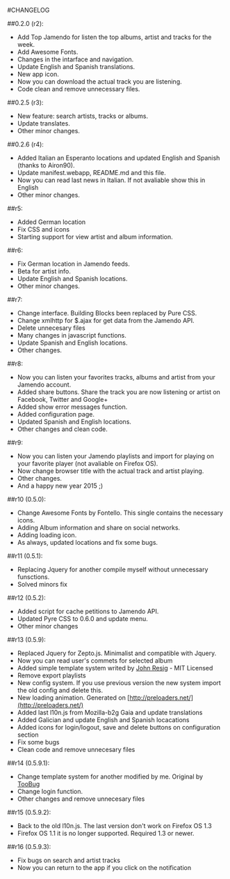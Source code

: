 #CHANGELOG

##0.2.0 (r2):

* Add Top Jamendo for listen the top albums, artist and tracks for the week.
* Add Awesome Fonts.
* Changes in the intarface and navigation.
* Update English and Spanish translations.
* New app icon.
* Now you can download the actual track you are listening.
* Code clean and remove unnecessary files.

##0.2.5 (r3):

* New feature: search artists, tracks or albums.
* Update translates.
* Other minor changes.

##0.2.6 (r4):

* Added Italian an Esperanto locations and updated English and Spanish (thanks to Airon90).
* Update manifest.webapp, README.md and this file.
* Now you can read last news in Italian. If not avaliable show this in English
* Other minor changes.

##r5:
* Added German location
* Fix CSS and icons
* Starting support for view artist and album information.

##r6:
* Fix German location in Jamendo feeds.
* Beta for artist info.
* Update English and Spanish locations.
* Other minor changes.

##r7:
* Change interface. Building Blocks been replaced by Pure CSS.
* Change xmlhttp for $.ajax for get data from the Jamendo API.
* Delete unnecesary files
* Many changes in javascript functions.
* Update Spanish and English locations.
* Other changes.

##r8:
* Now you can listen your favorites tracks, albums and artist from your Jamendo account.
* Added share buttons. Share the track you are now listening or artist on Facebook, Twitter and Google+
* Added show error messages function.
* Added configuration page.
* Updated Spanish and English locations.
* Other changes and clean code.

##r9:
* Now you can listen your Jamendo playlists and import for playing on your favorite player (not avaliable on Firefox OS).
* Now change browser title with the actual track and artist playing.
* Other changes.
* And a happy new year 2015 ;)

##r10 (0.5.0):
* Change Awesome Fonts by Fontello. This single contains the necessary icons.
* Adding Album information and share on social networks.
* Adding loading icon.
* As always, updated locations and fix some bugs.

##r11 (0.5.1):
* Replacing Jquery for another compile myself without unnecessary funsctions.
* Solved minors fix

##r12 (0.5.2):
* Added script for cache petitions to Jamendo API.
* Updated Pyre CSS to 0.6.0 and update menu.
* Other minor changes

##r13 (0.5.9):
* Replaced Jquery for Zepto.js. Minimalist and compatible with Jquery.
* Now you can read user's commets for selected album
* Added simple template system writed by [John Resig](http://ejohn.org/) - MIT Licensed
* Remove export playlists
* New config system. If you use previous version the new system import the old config and delete this.
* New loading animation. Generated on [http://preloaders.net/](http://preloaders.net/)
* Added last l10n.js from Mozilla-b2g Gaia and update translations
* Added Galician and update English and Spanish locacations
* Added icons for login/logout, save and delete buttons on configuration section
* Fix some bugs
* Clean code and remove unnecesary files

##r14 (0.5.9.1):
* Change template system for another modified by me. Original by [TooBug](https://github.com/TooBug/MicroTmpl)
* Change login function.
* Other changes and remove unnecesary files

##r15 (0.5.9.2):
* Back to the old l10n.js. The last version don't work on Firefox OS 1.3
* Firefox OS 1.1 it is no longer supported. Required 1.3 or newer.

##r16 (0.5.9.3):
* Fix bugs on search and artist tracks
* Now you can return to the app if you click on the notification
